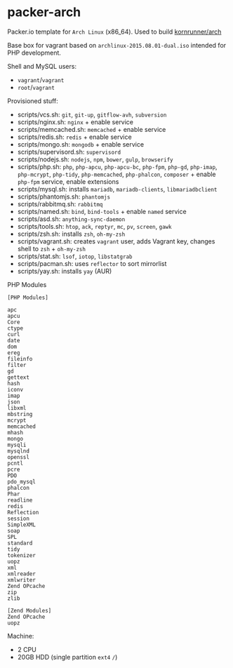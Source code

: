 # packer-arch
Packer.io template for `Arch Linux` (x86_64). Used to build [kornrunner/arch](https://atlas.hashicorp.com/kornrunner/boxes/arch)

Base box for vagrant based on `archlinux-2015.08.01-dual.iso` intended for PHP development.

Shell and MySQL users:
- `vagrant`/`vagrant`
- `root`/`vagrant`

Provisioned stuff:
- scripts/vcs.sh: `git`, `git-up`, `gitflow-avh`, `subversion`
- scripts/nginx.sh: `nginx` + enable service
- scripts/memcached.sh: `memcached` + enable service
- scripts/redis.sh: `redis` + enable service
- scripts/mongo.sh: `mongodb` + enable service
- scripts/supervisord.sh: `supervisord`
- scripts/nodejs.sh: `nodejs`, `npm`, `bower`, `gulp`, `browserify`
- scripts/php.sh: `php`, `php-apcu`, `php-apcu-bc`, `php-fpm`, `php-gd`, `php-imap`, `php-mcrypt`, `php-tidy`, `php-memcached`, `php-phalcon`, `composer` + enable `php-fpm` service, enable extensions
- scripts/mysql.sh: installs `mariadb`, `mariadb-clients`, `libmariadbclient`
- scripts/phantomjs.sh: `phantomjs`
- scripts/rabbitmq.sh: `rabbitmq`
- scripts/named.sh: `bind`, `bind-tools` + enable `named` service
- scripts/asd.sh: `anything-sync-daemon`
- scripts/tools.sh: `htop`, `ack`, `reptyr`, `mc`, `pv`, `screen`, `gawk`
- scripts/zsh.sh: installs `zsh`, `oh-my-zsh`
- scripts/vagrant.sh: creates `vagrant` user, adds Vagrant key, changes shell to `zsh` + `oh-my-zsh`
- scripts/stat.sh: `lsof`, `iotop`, `libstatgrab`
- scripts/pacman.sh: uses `reflector` to sort mirrorlist
- scripts/yay.sh: installs `yay` (AUR)

PHP Modules
```
[PHP Modules]

apc
apcu
Core
ctype
curl
date
dom
ereg
fileinfo
filter
gd
gettext
hash
iconv
imap
json
libxml
mbstring
mcrypt
memcached
mhash
mongo
mysqli
mysqlnd
openssl
pcntl
pcre
PDO
pdo_mysql
phalcon
Phar
readline
redis
Reflection
session
SimpleXML
soap
SPL
standard
tidy
tokenizer
uopz
xml
xmlreader
xmlwriter
Zend OPcache
zip
zlib

[Zend Modules]
Zend OPcache
uopz
```

Machine:
- 2 CPU
- 20GB HDD (single partition `ext4` `/`)
